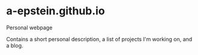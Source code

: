 # a-epstein.github.io

Personal webpage

Contains a short personal description, a list of projects I'm working on, and a blog.